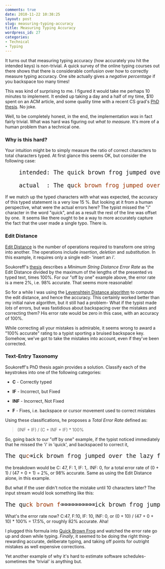 ```yaml
---
comments: true
date: 2010-11-22 10:38:25
layout: post
slug: measuring-typing-accuracy
title: Measuring Typing Accuracy
wordpress_id: 27
categories:
- Technical
- Typing
---
```


It turns out that measuring typing accuracy (how accurately you hit the intended keys) is non-trivial. A quick survey
of the online typing courses out there shows that there is considerable confusion over how to correctly measure typing
accuracy. One site actually gives a _negative percentage_ if you backspace too many times!

This was kind of surprising to me. I figured it would take me perhaps 10 minutes to implement. It ended up taking
a day and a half of my time, $10 spent on an ACM article, and some quality time with a recent CS grad's
[PhD thesis](http://www.dynamicnetservices.com/~will/academic/Soukoreff%20PhD%20Dissertation.pdf). No joke.

Well, to be completely honest, in the end, the implementation _was_ in fact fairly trivial. What was hard was
figuring out _what to measure_. It's more of a human problem than a technical one.


### Why is this hard?


Your intuition might be to simply measure the ratio of correct characters to total characters typed. At first glance
this seems OK, but consider the following case:

<pre style="font-family:Monospace; font-size: 14pt;">
    intended: The quick brown frog jumped over the lazy fox.<br/>
    actual  : The qu<span style="color:#993300">ck brown frog jumped over the lazy fox.</span>
</pre>


If we match up the typed characters with what was expected, the accuracy of this typed statement is a very low 15 %. But looking at it from a human perspective, what were the actual errors here? The typist missed the "i" character in the word "quick", and as a result the rest of the line was offset by one.  It seems like there ought to be a way to more accurately capture the fact that the user made a single typo. There is.


### Edit Distance


[Edit Distance](http://en.wikipedia.org/wiki/Edit_distance) is the number of operations required to transform one
string into another. The operations include _insertion_, _deletion_ and _substitution_. In this example, it requires
only a single edit- 'insert an i'.

Soukoreff's [thesis](http://www.dynamicnetservices.com/~will/academic/Soukoreff%20PhD%20Dissertation.pdf) describes
a _Minimum String Distance Error Rate_ as the Edit Distance divided by the maximum of the lengths of the presented
vs typed text, times 100%. For our "off by one" example above, the error rate is a mere 2%, i.e. 98% accurate.
That seems more reasonable!

So for a while I was using the [Levenshtein Distance algorithm](http://en.wikipedia.org/wiki/Levenshtein_distance)
to compute the edit distance, and hence the accuracy. This certainly worked better than my initial naive algorithm,
but it still had a problem- What if the typist made _lots_ of errors, but was fastidious about backspacing over the
mistakes and correcting them? His error rate would be zero in this case, with an accuracy of 100%.

While correcting all your mistakes is admirable, it seems wrong to award a "100% accurate" rating to a typist
sporting a bruised backspace key. Somehow, we've got to take the mistakes into account, even if they've been corrected.


### Text-Entry Taxonomy


Soukoreff's PhD thesis again provides a solution. Classify each of the keystrokes into one of the following categories:



	
  * **C** - Correctly typed

	
  * **IF** - Incorrect, but Fixed

	
  * **INF** - Incorrect, Not Fixed

	
  * **F** - Fixes, i.e. backspace or cursor movement used to correct mistakes


Using these classifications, he proposes a _Total Error Rate_ defined as:


> (INF + IF) / (C + INF + IF) * 100%


So, going back to our "off by one" example, if the typist noticed immediately that he missed the 'i' in 'quick',
and backspaced to correct it,


<pre style="font-family:Monospace; font-size: 14pt;">
The qu<span style="color:#993300;">c</span>⌫ick brown frog jumped over the lazy fox.
</pre>

the breakdown would be C: 47, F: 1, IF: 1,. INF: 0, for a total error rate of (0 + 1) / (47 + 0 + 1) = 2%, or 98%
accurate. Same as using the Edit Distance alone, in this example.

But what if the user didn't notice the mistake until 10 characters later? The input stream would look something
like this:

<pre style="font-family:Monospace; font-size: 14pt;">
The qu<span style="color:#993300;">ck brown f</span>⌫⌫⌫⌫⌫⌫⌫⌫⌫⌫ick brown frog jumped over the lazy fox.
</pre>

What's the error rate now? C:47, F:10, IF: 10, INF: 0, or (0 + 10) / (47 + 0 + 10) * 100% = 17.5%, or roughly
82% accurate. Aha!

I plugged this formula into [Quick Brown Frog](http://www.quickbrownfrog.com) and watched the error rate go up and
down while typing. _Finally_, it seemed to be doing the right thing- rewarding accurate, deliberate typing, and taking
off points for outright mistakes as well expensive corrections.

Yet another example of why it's hard to estimate software schedules- sometimes the 'trivial' is anything but.
